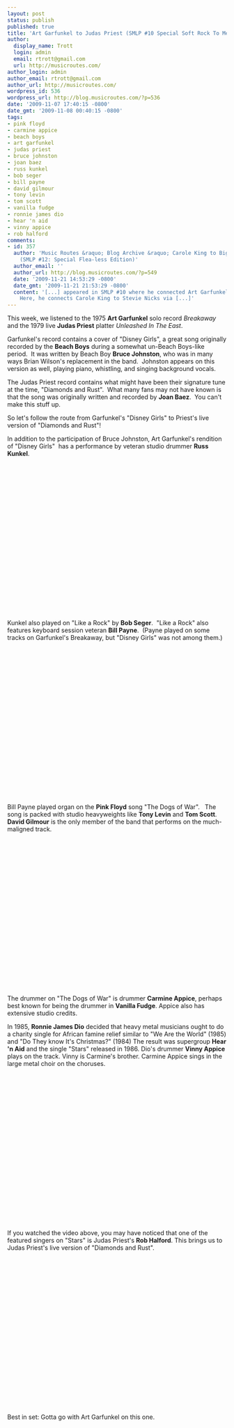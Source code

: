 ```yaml
---
layout: post
status: publish
published: true
title: 'Art Garfunkel to Judas Priest (SMLP #10 Special Soft Rock To Metal Edition)'
author:
  display_name: Trott
  login: admin
  email: rtrott@gmail.com
  url: http://musicroutes.com/
author_login: admin
author_email: rtrott@gmail.com
author_url: http://musicroutes.com/
wordpress_id: 536
wordpress_url: http://blog.musicroutes.com/?p=536
date: '2009-11-07 17:40:15 -0800'
date_gmt: '2009-11-08 00:40:15 -0800'
tags:
- pink floyd
- carmine appice
- beach boys
- art garfunkel
- judas priest
- bruce johnston
- joan baez
- russ kunkel
- bob seger
- bill payne
- david gilmour
- tony levin
- tom scott
- vanilla fudge
- ronnie james dio
- hear 'n aid
- vinny appice
- rob halford
comments:
- id: 357
  author: 'Music Routes &raquo; Blog Archive &raquo; Carole King to Big Audio Dynamite
    (SMLP #12: Special Flea-less Edition)'
  author_email: ''
  author_url: http://blog.musicroutes.com/?p=549
  date: '2009-11-21 14:53:29 -0800'
  date_gmt: '2009-11-21 21:53:29 -0800'
  content: '[...] appeared in SMLP #10 where he connected Art Garfunkel to Bob Seger. 
    Here, he connects Carole King to Stevie Nicks via [...]'
---
```

<p>This week, we listened to the 1975 <strong>Art Garfunkel</strong> solo record <em>Breakaway</em> and the 1979 live <strong>Judas Priest</strong> platter <em>Unleashed In The East</em>.</p>
<p>Garfunkel's record contains a cover of "Disney Girls", a great song originally recorded by the <strong>Beach Boys</strong> during a somewhat un-Beach Boys-like period.  It was written by Beach Boy <strong>Bruce Johnston</strong>, who was in many ways Brian Wilson's replacement in the band.  Johnston appears on this version as well, playing piano, whistling, and singing background vocals.</p>
<p>The Judas Priest record contains what might have been their signature tune at the time, "Diamonds and Rust".  What many fans may not have known is that the song was originally written and recorded by <strong>Joan Baez</strong>.  You can't make this stuff up.</p>
<p>So let's follow the route from Garfunkel's "Disney Girls" to Priest's live version of "Diamonds and Rust"!</p>
<p>In addition to the participation of Bruce Johnston, Art Garfunkel's rendition of "Disney Girls"  has a performance by veteran studio drummer <strong>Russ Kunkel</strong>.</p>
<p><object classid="clsid:d27cdb6e-ae6d-11cf-96b8-444553540000" width="425" height="344" codebase="http://download.macromedia.com/pub/shockwave/cabs/flash/swflash.cab#version=6,0,40,0"><param name="allowFullScreen" value="true" /><param name="allowscriptaccess" value="always" /><param name="src" value="http://www.youtube.com/v/qBhRGOEKMIU&amp;hl=en&amp;fs=1&amp;" /><param name="allowfullscreen" value="true" /><embed type="application/x-shockwave-flash" width="425" height="344" src="http://www.youtube.com/v/qBhRGOEKMIU&amp;hl=en&amp;fs=1&amp;" allowscriptaccess="always" allowfullscreen="true"></embed></object></p>
<p>Kunkel also played on "Like a Rock" by <strong>Bob Seger</strong>.  "Like a Rock" also features keyboard session veteran <strong>Bill Payne</strong>.  (Payne played on some tracks on Garfunkel's Breakaway, but "Disney Girls" was not among them.)</p>
<p><object classid="clsid:d27cdb6e-ae6d-11cf-96b8-444553540000" width="425" height="344" codebase="http://download.macromedia.com/pub/shockwave/cabs/flash/swflash.cab#version=6,0,40,0"><param name="allowFullScreen" value="true" /><param name="allowscriptaccess" value="always" /><param name="src" value="http://www.youtube.com/v/keIvA2wSPZc&amp;hl=en&amp;fs=1&amp;" /><param name="allowfullscreen" value="true" /><embed type="application/x-shockwave-flash" width="425" height="344" src="http://www.youtube.com/v/keIvA2wSPZc&amp;hl=en&amp;fs=1&amp;" allowscriptaccess="always" allowfullscreen="true"></embed></object></p>
<p>Bill Payne played organ on the <strong>Pink Floyd</strong> song "The Dogs of War".   The song is packed with studio heavyweights like <strong>Tony Levin</strong> and <strong>Tom Scott</strong>.  <strong>David Gilmour</strong> is the only member of the band that performs on the much-maligned track.</p>
<p><object classid="clsid:d27cdb6e-ae6d-11cf-96b8-444553540000" width="425" height="344" codebase="http://download.macromedia.com/pub/shockwave/cabs/flash/swflash.cab#version=6,0,40,0"><param name="allowFullScreen" value="true" /><param name="allowscriptaccess" value="always" /><param name="src" value="http://www.youtube.com/v/pPFJDVKpB7s&amp;hl=en&amp;fs=1&amp;" /><param name="allowfullscreen" value="true" /><embed type="application/x-shockwave-flash" width="425" height="344" src="http://www.youtube.com/v/pPFJDVKpB7s&amp;hl=en&amp;fs=1&amp;" allowscriptaccess="always" allowfullscreen="true"></embed></object></p>
<p>The drummer on "The Dogs of War" is drummer <strong>Carmine Appice</strong>, perhaps best known for being the drummer in <strong>Vanilla Fudge</strong>.  Appice also has extensive studio credits.</p>
<p>In 1985, <strong>Ronnie James Dio</strong> decided that heavy metal musicians ought to do a charity single for African famine relief similar to "We Are the World" (1985) and "Do They know It's Christmas?" (1984)  The result was supergroup <strong>Hear 'n Aid</strong> and the single "Stars" released in 1986.  Dio's drummer <strong>Vinny Appice</strong> plays on the track.  Vinny is Carmine's brother.  Carmine Appice sings in the large metal choir on the choruses.</p>
<p><object classid="clsid:d27cdb6e-ae6d-11cf-96b8-444553540000" width="425" height="344" codebase="http://download.macromedia.com/pub/shockwave/cabs/flash/swflash.cab#version=6,0,40,0"><param name="allowFullScreen" value="true" /><param name="allowscriptaccess" value="always" /><param name="src" value="http://www.youtube.com/v/4MEEYYWUcLM&amp;hl=en&amp;fs=1&amp;" /><param name="allowfullscreen" value="true" /><embed type="application/x-shockwave-flash" width="425" height="344" src="http://www.youtube.com/v/4MEEYYWUcLM&amp;hl=en&amp;fs=1&amp;" allowscriptaccess="always" allowfullscreen="true"></embed></object></p>
<p>If you watched the video above, you may have noticed that one of the featured singers on "Stars" is Judas Priest's <strong>Rob Halford</strong>.  This brings us to Judas Priest's live version of "Diamonds and Rust".</p>
<p><object classid="clsid:d27cdb6e-ae6d-11cf-96b8-444553540000" width="425" height="344" codebase="http://download.macromedia.com/pub/shockwave/cabs/flash/swflash.cab#version=6,0,40,0"><param name="allowFullScreen" value="true" /><param name="allowscriptaccess" value="always" /><param name="src" value="http://www.youtube.com/v/-OHJP1BSVgM&amp;hl=en&amp;fs=1&amp;" /><param name="allowfullscreen" value="true" /><embed type="application/x-shockwave-flash" width="425" height="344" src="http://www.youtube.com/v/-OHJP1BSVgM&amp;hl=en&amp;fs=1&amp;" allowscriptaccess="always" allowfullscreen="true"></embed></object></p>
<p>Best in set: Gotta go with Art Garfunkel on this one.</p>
